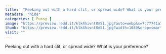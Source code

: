 ```yaml
---
title:  "Peeking out with a hard clit, or spread wide? What is your preference?"
metadate: "hide"
categories: [ Pussy ]
image: "https://preview.redd.it/klk4hivnt8m51.jpg?auto=webp&s=7c77741a7098dcb9b73d629e4e38541eb1e8cc01"
thumb: "https://preview.redd.it/klk4hivnt8m51.jpg?width=1080&crop=smart&auto=webp&s=64db9d88f33abaf578d1cc11d092887ad6ef7de4"
visit: ""
---
```

Peeking out with a hard clit, or spread wide? What is your preference?
